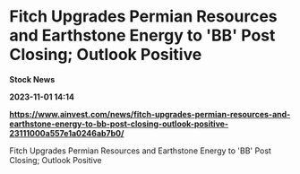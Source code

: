 # Fitch Upgrades Permian Resources and Earthstone Energy to 'BB' Post Closing; Outlook Positive
**Stock News**

**2023-11-01 14:14**

**https://www.ainvest.com/news/fitch-upgrades-permian-resources-and-earthstone-energy-to-bb-post-closing-outlook-positive-23111000a557e1a0246ab7b0/**

Fitch Upgrades Permian Resources and Earthstone Energy to 'BB' Post Closing; Outlook Positive